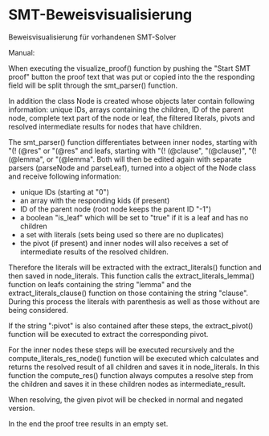 # SMT-Beweisvisualisierung
Beweisvisualisierung für vorhandenen SMT-Solver

Manual:

When executing the visualize_proof() function by pushing the "Start SMT proof" button the proof text
that was put or copied into the the responding field will be split through the smt_parser() function.

In addition the class Node is created whose objects later contain following information:
unique IDs, arrays containing the children, ID of the parent node, complete text part of the node or leaf,
the filtered literals, pivots and resolved intermediate results for nodes that have children.

The smt_parser() function differentiates between inner nodes, starting with "(! (@res" or "(@res" and leafs,
starting with "(! (@clause", "(@clause)", "(! (@lemma", or "(@lemma".
Both will then be edited again with separate parsers (parseNode and parseLeaf), turned into a object of
the Node class and receive following information:
- unique IDs (starting at "0")
- an array with the responding kids (if present)
- ID of the parent node (root node keeps the parent ID "-1")
- a boolean "is_leaf" which will be set to "true" if it is a leaf and has no children
- a set with literals (sets being used so there are no duplicates)
- the pivot (if present)
and inner nodes will also receives a set of intermediate results of the resolved children.

Therefore the literals will be extracted with the extract_literals() function and then saved in node_literals.
This function calls the extract_literals_lemma() function on leafs containing the string "lemma" and the
extract_literals_clause() function on those containing the string "clause".
During this process the literals with parenthesis as well as those without are being considered.

If the string ":pivot" is also contained after these steps, the extract_pivot() function will be
executed to extract the corresponding pivot.

For the inner nodes these steps will be executed recursively and the compute_literals_res_node() function will
be executed which calculates and returns the resolved result of all children and saves it in node_literals.
In this function the compute_res() function always computes a resolve step from the children and saves
it in these children nodes as intermediate_result.

When resolving, the given pivot will be checked in normal and negated version.

In the end the proof tree results in an empty set.
